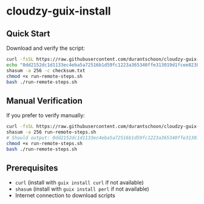 # cloudzy-guix-install

## Quick Start

Download and verify the script:

```bash
curl -fsSL https://raw.githubusercontent.com/durantschoon/cloudzy-guix-install/main/run-remote-steps.sh -o run-remote-steps.sh
echo "0dd2152dc1d1133ec4eba5a72516b1d59fc1223a365340ffe313019d1fcee8238  run-remote-steps.sh" > checksum.txt
shasum -a 256 -c checksum.txt
chmod +x run-remote-steps.sh
bash ./run-remote-steps.sh
```

## Manual Verification

If you prefer to verify manually:

```bash
curl -fsSL https://raw.githubusercontent.com/durantschoon/cloudzy-guix-install/main/run-remote-steps.sh -o run-remote-steps.sh
shasum -a 256 run-remote-steps.sh
# Should output: 0dd2152dc1d1133ec4eba5a72516b1d59fc1223a365340ffe313019d1fcee8238  run-remote-steps.sh
chmod +x run-remote-steps.sh
bash ./run-remote-steps.sh
```

## Prerequisites

- `curl` (install with `guix install curl` if not available)
- `shasum` (install with `guix install perl` if not available)
- Internet connection to download scripts
